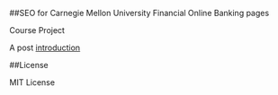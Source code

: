 ##SEO for Carnegie Mellon University Financial Online Banking pages

Course Project

A post [introduction](http://hhua.github.com/2013/03/27/Search-Engine-Optimization-Practice/)


##License

MIT License
